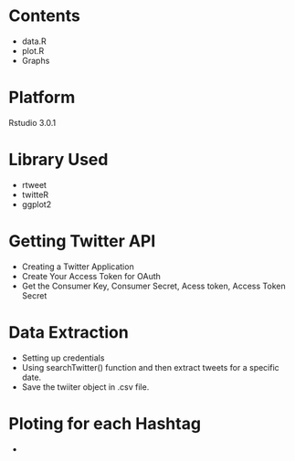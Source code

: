 
# Contents
* data.R
* plot.R
* Graphs

# Platform
Rstudio 3.0.1

# Library Used
* rtweet
* twitteR
* ggplot2

# Getting Twitter API
* Creating a Twitter Application
* Create Your Access Token for OAuth
* Get the Consumer Key, Consumer Secret, Acess token, Access Token Secret


# Data Extraction  

* Setting up credentials
* Using searchTwitter() function and then extract tweets for a specific date.
* Save the twiiter object in .csv file.

# Ploting for each Hashtag
*

